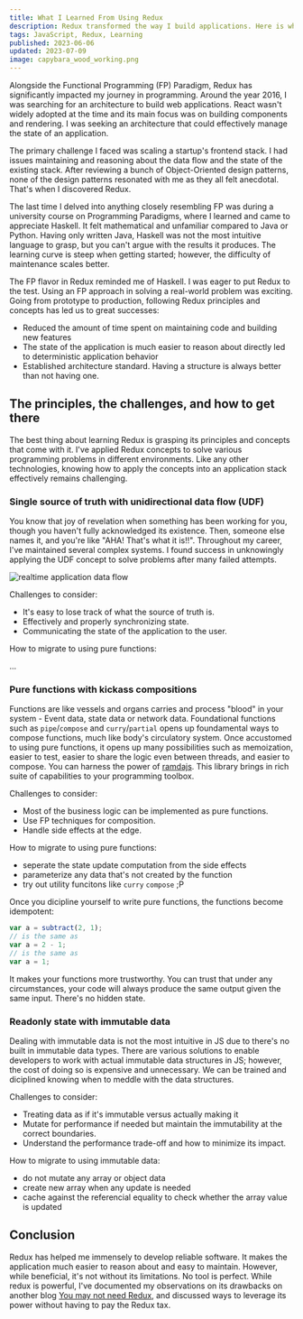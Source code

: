 ```yaml
---
title: What I Learned From Using Redux
description: Redux transformed the way I build applications. Here is what I learned after using it for several years.
tags: JavaScript, Redux, Learning
published: 2023-06-06
updated: 2023-07-09
image: capybara_wood_working.png
---
```


Alongside the Functional Programming (FP) Paradigm, Redux has significantly impacted my journey in programming. Around the year 2016, I was searching for an architecture to build web applications. React wasn't widely adopted at the time and its main focus was on building components and rendering. I was seeking an architecture that could effectively manage the state of an application.

The primary challenge I faced was scaling a startup's frontend stack. I had issues maintaining and reasoning about the data flow and the state of the existing stack. After reviewing a bunch of Object-Oriented design patterns, none of the design patterns resonated with me as they all felt anecdotal. That's when I discovered Redux.

The last time I delved into anything closely resembling FP was during a university course on Programming Paradigms, where I learned and came to appreciate Haskell. It felt mathematical and unfamiliar compared to Java or Python. Having only written Java, Haskell was not the most intuitive language to grasp, but you can't argue with the results it produces. The learning curve is steep when getting started; however, the difficulty of maintenance scales better.

The FP flavor in Redux reminded me of Haskell. I was eager to put Redux to the test. Using an FP approach in solving a real-world problem was exciting. Going from prototype to production, following Redux principles and concepts has led us to great successes:

- Reduced the amount of time spent on maintaining code and building new features
- The state of the application is much easier to reason about directly led to deterministic application behavior
- Established architecture standard. Having a structure is always better than not having one.

## The principles, the challenges, and how to get there

The best thing about learning Redux is grasping its principles and concepts that come with it. I've applied Redux concepts to solve various programming problems in different environments. Like any other technologies, knowing how to apply the concepts into an application stack effectively remains challenging.

### Single source of truth with unidirectional data flow (UDF)

You know that joy of revelation when something has been working for you, though you haven't fully acknowledged its existence. Then, someone else names it, and you're like "AHA! That's what it is!!". Throughout my career, I've maintained several complex systems. I found success in unknowingly applying the UDF concept to solve problems after many failed attempts.

![realtime application data flow](/static/img/posts/realtime-application-data-flow.png)

Challenges to consider:

- It's easy to lose track of what the source of truth is.
- Effectively and properly synchronizing state.
- Communicating the state of the application to the user.

How to migrate to using pure functions:

...

### Pure functions with kickass compositions

Functions are like vessels and organs carries and process "blood" in your system - Event data, state data or network data. Foundational functions such as `pipe`/`compose` and `curry`/`partial` opens up foundamental ways to compose functions, much like body's circulatory system.
Once accustomed to using pure functions, it opens up many possibilities such as memoization, easier to test, easier to share the logic even between threads, and easier to compose. You can harness the power of [ramdajs](https://ramdajs.com/). This library brings in rich suite of capabilities to your programming toolbox.

Challenges to consider:

- Most of the business logic can be implemented as pure functions.
- Use FP techniques for composition.
- Handle side effects at the edge.

How to migrate to using pure functions:

- seperate the state update computation from the side effects
- parameterize any data that's not created by the function
- try out utility funcitons like `curry` `compose` ;P

Once you dicipline yourself to write pure functions, the functions become idempotent:

```javascript
var a = subtract(2, 1);
// is the same as
var a = 2 - 1;
// is the same as
var a = 1;
```

It makes your functions more trustworthy. You can trust that under any circumstances, your code will always produce the same output given the same input. There's no hidden state.

### Readonly state with immutable data

Dealing with immutable data is not the most intuitive in JS due to there's no built in immutable data types. There are various solutions to enable developers to work with actual immutable data structures in JS; however, the cost of doing so is expensive and unnecessary. We can be trained and diciplined knowing when to meddle with the data structures.

Challenges to consider:

- Treating data as if it's immutable versus actually making it
- Mutate for performance if needed but maintain the immutability at the correct boundaries.
- Understand the performance trade-off and how to minimize its impact.

How to migrate to using immutable data:

- do not mutate any array or object data
- create new array when any update is needed
- cache against the referencial equality to check whether the array value is updated

## Conclusion

Redux has helped me immensely to develop reliable software. It makes the application much easier to reason about and easy to maintain. However, while beneficial, it's not without its limitations. No tool is perfect. While redux is powerful, I've documented my observations on its drawbacks on another blog [You may not need Redux](/post/you_may_not_need_redux), and discussed ways to leverage its power without having to pay the Redux tax.
